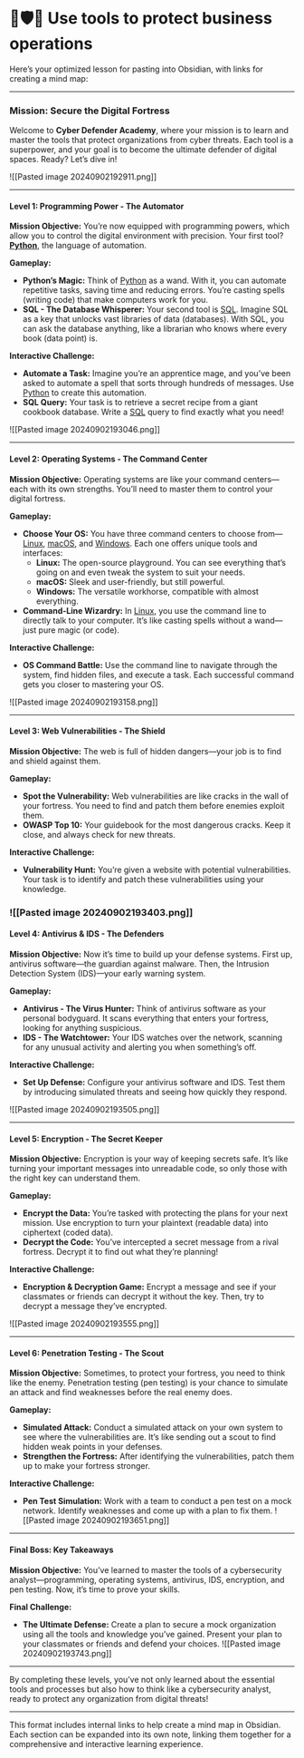 # 🔧🛡️💼 Use tools to protect business operations

Here’s your optimized lesson for pasting into Obsidian, with links for creating a mind map:

***

### Mission: Secure the Digital Fortress

Welcome to **Cyber Defender Academy**, where your mission is to learn and master the tools that protect organizations from cyber threats. Each tool is a superpower, and your goal is to become the ultimate defender of digital spaces. Ready? Let’s dive in!

!\[\[Pasted image 20240902192911.png]]

***

#### Level 1: Programming Power - The Automator

**Mission Objective:** You’re now equipped with programming powers, which allow you to control the digital environment with precision. Your first tool? [**Python**](use-tools-to-protect-business-operations.md#Python), the language of automation.

**Gameplay:**

* **Python’s Magic:** Think of [Python](use-tools-to-protect-business-operations.md#Python) as a wand. With it, you can automate repetitive tasks, saving time and reducing errors. You’re casting spells (writing code) that make computers work for you.
* **SQL - The Database Whisperer:** Your second tool is [SQL](use-tools-to-protect-business-operations.md#SQL). Imagine SQL as a key that unlocks vast libraries of data (databases). With SQL, you can ask the database anything, like a librarian who knows where every book (data point) is.

**Interactive Challenge:**

* **Automate a Task:** Imagine you’re an apprentice mage, and you’ve been asked to automate a spell that sorts through hundreds of messages. Use [Python](use-tools-to-protect-business-operations.md#Python) to create this automation.
* **SQL Query:** Your task is to retrieve a secret recipe from a giant cookbook database. Write a [SQL](use-tools-to-protect-business-operations.md#SQL) query to find exactly what you need!

!\[\[Pasted image 20240902193046.png]]

***

#### Level 2: Operating Systems - The Command Center

**Mission Objective:** Operating systems are like your command centers—each with its own strengths. You’ll need to master them to control your digital fortress.

**Gameplay:**

* **Choose Your OS:** You have three command centers to choose from—[Linux](use-tools-to-protect-business-operations.md#Linux), [macOS](use-tools-to-protect-business-operations.md#macOS), and [Windows](use-tools-to-protect-business-operations.md#Windows). Each one offers unique tools and interfaces:
  * **Linux:** The open-source playground. You can see everything that’s going on and even tweak the system to suit your needs.
  * **macOS:** Sleek and user-friendly, but still powerful.
  * **Windows:** The versatile workhorse, compatible with almost everything.
* **Command-Line Wizardry:** In [Linux](use-tools-to-protect-business-operations.md#Linux), you use the command line to directly talk to your computer. It’s like casting spells without a wand—just pure magic (or code).

**Interactive Challenge:**

* **OS Command Battle:** Use the command line to navigate through the system, find hidden files, and execute a task. Each successful command gets you closer to mastering your OS.

!\[\[Pasted image 20240902193158.png]]

***

#### Level 3: Web Vulnerabilities - The Shield

**Mission Objective:** The web is full of hidden dangers—your job is to find and shield against them.

**Gameplay:**

* **Spot the Vulnerability:** Web vulnerabilities are like cracks in the wall of your fortress. You need to find and patch them before enemies exploit them.
* **OWASP Top 10:** Your guidebook for the most dangerous cracks. Keep it close, and always check for new threats.

**Interactive Challenge:**

* **Vulnerability Hunt:** You’re given a website with potential vulnerabilities. Your task is to identify and patch these vulnerabilities using your knowledge.

### !\[\[Pasted image 20240902193403.png]]

#### Level 4: Antivirus & IDS - The Defenders

**Mission Objective:** Now it’s time to build up your defense systems. First up, antivirus software—the guardian against malware. Then, the Intrusion Detection System (IDS)—your early warning system.

**Gameplay:**

* **Antivirus - The Virus Hunter:** Think of antivirus software as your personal bodyguard. It scans everything that enters your fortress, looking for anything suspicious.
* **IDS - The Watchtower:** Your IDS watches over the network, scanning for any unusual activity and alerting you when something’s off.

**Interactive Challenge:**

* **Set Up Defense:** Configure your antivirus software and IDS. Test them by introducing simulated threats and seeing how quickly they respond.

!\[\[Pasted image 20240902193505.png]]

***

#### Level 5: Encryption - The Secret Keeper

**Mission Objective:** Encryption is your way of keeping secrets safe. It’s like turning your important messages into unreadable code, so only those with the right key can understand them.

**Gameplay:**

* **Encrypt the Data:** You’re tasked with protecting the plans for your next mission. Use encryption to turn your plaintext (readable data) into ciphertext (coded data).
* **Decrypt the Code:** You’ve intercepted a secret message from a rival fortress. Decrypt it to find out what they’re planning!

**Interactive Challenge:**

* **Encryption & Decryption Game:** Encrypt a message and see if your classmates or friends can decrypt it without the key. Then, try to decrypt a message they’ve encrypted.

!\[\[Pasted image 20240902193555.png]]

***

#### Level 6: Penetration Testing - The Scout

**Mission Objective:** Sometimes, to protect your fortress, you need to think like the enemy. Penetration testing (pen testing) is your chance to simulate an attack and find weaknesses before the real enemy does.

**Gameplay:**

* **Simulated Attack:** Conduct a simulated attack on your own system to see where the vulnerabilities are. It’s like sending out a scout to find hidden weak points in your defenses.
* **Strengthen the Fortress:** After identifying the vulnerabilities, patch them up to make your fortress stronger.

**Interactive Challenge:**

* **Pen Test Simulation:** Work with a team to conduct a pen test on a mock network. Identify weaknesses and come up with a plan to fix them. !\[\[Pasted image 20240902193651.png]]

***

#### Final Boss: Key Takeaways

**Mission Objective:** You’ve learned to master the tools of a cybersecurity analyst—programming, operating systems, antivirus, IDS, encryption, and pen testing. Now, it’s time to prove your skills.

**Final Challenge:**

* **The Ultimate Defense:** Create a plan to secure a mock organization using all the tools and knowledge you’ve gained. Present your plan to your classmates or friends and defend your choices. !\[\[Pasted image 20240902193743.png]]

***

By completing these levels, you’ve not only learned about the essential tools and processes but also how to think like a cybersecurity analyst, ready to protect any organization from digital threats!

***

This format includes internal links to help create a mind map in Obsidian. Each section can be expanded into its own note, linking them together for a comprehensive and interactive learning experience.
